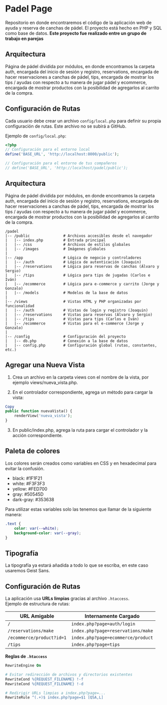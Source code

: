 # Padel Page

Repositorio en donde encontraremos el código de la aplicación web de ayuda y reserva de canchas de pádel. El proyecto está hecho en PHP y SQL como base de datos.
**Este proyecto fue realizado entre un grupo de trabajo en parejas**

## Arquitectura

Página de pádel dividida por módulos, en donde encontramos la carpeta auth, encargada del inicio de sesión y registro, reservations, encargada de hacer reservaciones
a canchas de pádel, tips, encargada de mostrar los tips / ayudas con respecto a tu manera de jugar pádel y ecommerce, encargada de mostrar productos con la posibilidad de agregarlos al carrito de la compra.

## Configuración de Rutas

Cada usuario debe crear un archivo `config/local.php` para definir su propia configuración de rutas. Este archivo no se subirá a GitHub.

Ejemplo de `config/local.php`:

```php
<?php
// Configuración para el entorno local
define('BASE_URL', 'http://localhost:8000/public');

// Configuración para el entorno de tus compañeros
// define('BASE_URL', 'http://localhost/padel/public');
```

## Arquitectura

Página de pádel dividida por módulos, en donde encontramos la carpeta auth, encargada del inicio de sesión y registro, reservations, encargada de hacer reservaciones
a canchas de pádel, tips, encargada de mostrar los tips / ayudas con respecto a tu manera de jugar pádel y ecommerce, encargada de mostrar productos con la posibilidad de agregarlos al carrito de la compra.

```
/padel
|-- /public               # Archivos accesibles desde el navegador
|   |-- index.php         # Entrada principal
|   |-- /css              # Archivos de estilos globales
|   |-- /images           # Imágenes globales
|
|-- /app                  # Lógica de negocio y controladores
|   |-- /auth             # Lógica de autenticación (Joaquin)
|   |-- /reservations     # Lógica para reservas de canchas (Álvaro y Sergio)
|   |-- /tips             # Lógica para tips de jugadas (Carlos e Iván)
|   |-- /ecommerce        # Lógica para e-commerce y carrito (Jorge y Gonzalo)
|   |-- /models           # Modelos de la base de datos
|
|-- /views                # Vistas HTML y PHP organizadas por funcionalidad
|   |-- /auth             # Vistas de login y registro (Joaquin)
|   |-- /reservations     # Vistas para reservas (Álvaro y Sergio)
|   |-- /tips             # Vistas para tips (Carlos e Iván)
|   |-- /ecommerce        # Vistas para el e-commerce (Jorge y Gonzalo)
|
|-- /config               # Configuración del proyecto
|   |-- db.php            # Conexión a la base de datos
|   |-- config.php        # Configuración global (rutas, constantes, etc.)
```

## Agregar una Nueva Vista

1. Crea un archivo en la carpeta views con el nombre de la vista, por ejemplo views/nueva_vista.php.

2. En el controlador correspondiente, agrega un método para cargar la vista:

```php
Copy
public function nuevaVista() {
    renderView('nueva_vista');
}
```

3. En public/index.php, agrega la ruta para cargar el controlador y la acción correspondiente.

## Paleta de colores

Los colores serán creados como variables en CSS y en hexadecimal para evitar la confusión.

- black: #1F1F21
- white: #F3F3F3
- yellow: #FED700
- gray: #50545D
- dark-gray: #353638

Para utilizar estas variables solo las tenemos que llamar de la siguiente manera:

```css
.text {
    color: var(--white);
    background-color: var(--gray);
}
```

## Tipografía

La tipografía ya estará añadida a todo lo que se escriba, en este caso usaremos Geist Sans.

## Configuración de Rutas

La aplicación usa **URLs limpias** gracias al archivo `.htaccess`.  
Ejemplo de estructura de rutas:  

| URL Amigable                | Internamente Cargado                  |
|-----------------------------|--------------------------------------|
| `/`                         | `index.php?page=auth/login`         |
| `/reservations/make`        | `index.php?page=reservations/make`  |
| `/ecommerce/product?id=1`   | `index.php?page=ecommerce/product`  |
| `/tips`                     | `index.php?page=tips`               |

**Reglas de `.htaccess`**  

```apache
RewriteEngine On

# Evitar redirección de archivos y directorios existentes
RewriteCond %{REQUEST_FILENAME} !-f
RewriteCond %{REQUEST_FILENAME} !-d

# Redirigir URLs limpias a index.php?page=...
RewriteRule ^(.+)$ index.php?page=$1 [QSA,L]
```
